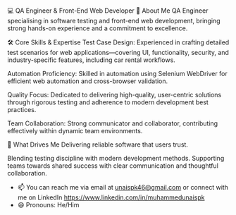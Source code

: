 💻 QA Engineer & Front-End Web Developer
🚀 About Me
QA Engineer specialising in software testing and front-end web development, bringing strong hands-on experience and a commitment to excellence.

🛠️ Core Skills & Expertise
Test Case Design:
Experienced in crafting detailed test scenarios for web applications—covering UI, functionality, security, and industry-specific features, including car rental workflows.

Automation Proficiency:
Skilled in automation using Selenium WebDriver for efficient web automation and cross-browser validation.

Quality Focus:
Dedicated to delivering high-quality, user-centric solutions through rigorous testing and adherence to modern development best practices.

Team Collaboration:
Strong communicator and collaborator, contributing effectively within dynamic team environments.

🌟 What Drives Me
Delivering reliable software that users trust.

Blending testing discipline with modern development methods.
Supporting teams towards shared success with clear communication and thoughtful collaboration.

- 📫 You can reach me via email at unaispk46@gmail.com
      or connect with me on  LinkedIn  https://www.linkedin.com/in/muhammedunaispk
- 😄 Pronouns: He/Him

